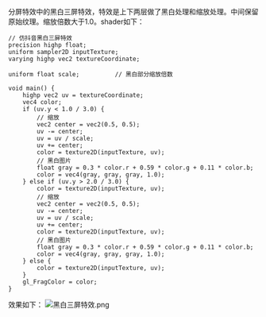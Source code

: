 分屏特效中的黑白三屏特效，特效是上下两层做了黑白处理和缩放处理。中间保留原始纹理。缩放倍数大于1.0。shader如下：
```
// 仿抖音黑白三屏特效
precision highp float;
uniform sampler2D inputTexture;
varying highp vec2 textureCoordinate;

uniform float scale;          // 黑白部分缩放倍数

void main() {
    highp vec2 uv = textureCoordinate;
    vec4 color;
    if (uv.y < 1.0 / 3.0) {
        // 缩放
        vec2 center = vec2(0.5, 0.5);
        uv -= center;
        uv = uv / scale;
        uv += center;
        color = texture2D(inputTexture, uv);
        // 黑白图片
        float gray = 0.3 * color.r + 0.59 * color.g + 0.11 * color.b;
        color = vec4(gray, gray, gray, 1.0);
    } else if (uv.y > 2.0 / 3.0) {
        color = texture2D(inputTexture, uv);
        // 缩放
        vec2 center = vec2(0.5, 0.5);
        uv -= center;
        uv = uv / scale;
        uv += center;
        color = texture2D(inputTexture, uv);
        // 黑白图片
        float gray = 0.3 * color.r + 0.59 * color.g + 0.11 * color.b;
        color = vec4(gray, gray, gray, 1.0);
    } else {
        color = texture2D(inputTexture, uv);
    }
    gl_FragColor = color;
}
```
效果如下：
![黑白三屏特效.png](https://upload-images.jianshu.io/upload_images/2103804-e4704f5f70e9ea84.png?imageMogr2/auto-orient/strip%7CimageView2/2/w/1240)
